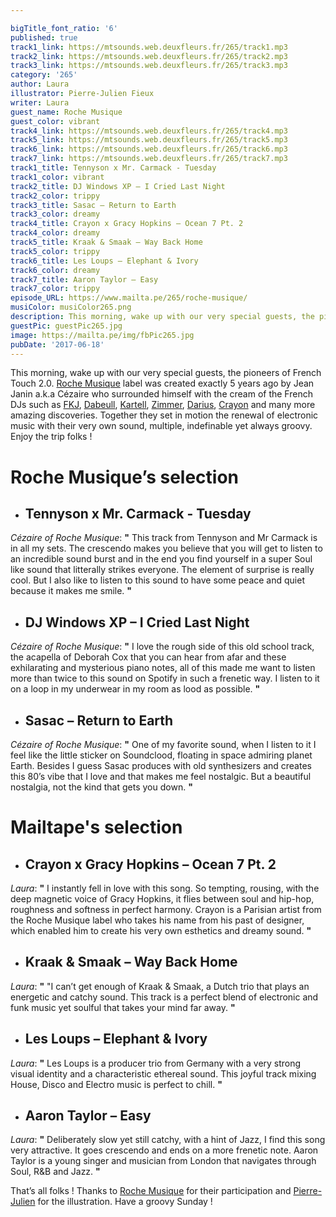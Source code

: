 ```yaml
---

bigTitle_font_ratio: '6'
published: true
track1_link: https://mtsounds.web.deuxfleurs.fr/265/track1.mp3
track2_link: https://mtsounds.web.deuxfleurs.fr/265/track2.mp3
track3_link: https://mtsounds.web.deuxfleurs.fr/265/track3.mp3
category: '265'
author: Laura
illustrator: Pierre-Julien Fieux
writer: Laura
guest_name: Roche Musique
guest_color: vibrant
track4_link: https://mtsounds.web.deuxfleurs.fr/265/track4.mp3
track5_link: https://mtsounds.web.deuxfleurs.fr/265/track5.mp3
track6_link: https://mtsounds.web.deuxfleurs.fr/265/track6.mp3
track7_link: https://mtsounds.web.deuxfleurs.fr/265/track7.mp3
track1_title: Tennyson x Mr. Carmack - Tuesday
track1_color: vibrant
track2_title: DJ Windows XP – I Cried Last Night
track2_color: trippy
track3_title: Sasac – Return to Earth
track3_color: dreamy
track4_title: Crayon x Gracy Hopkins – Ocean 7 Pt. 2
track4_color: dreamy
track5_title: Kraak & Smaak – Way Back Home
track5_color: trippy
track6_title: Les Loups – Elephant & Ivory
track6_color: dreamy
track7_title: Aaron Taylor – Easy
track7_color: trippy
episode_URL: https://www.mailta.pe/265/roche-musique/
musiColor: musiColor265.png
description: This morning, wake up with our very special guests, the pioneers of French Touch 2.0. Roche Musique label was created exactly 5 years ago by Jean Janin a.k.a Cézaire who surrounded himself with the cream of the French DJs such as FKJ, Dabeull, Kartell, Zimmer, Darius, Crayon and many more amazing discoveries. Together they set in motion the renewal of electronic music with their very own sound, multiple, indefinable yet always groovy. Enjoy the trip folks !
guestPic: guestPic265.jpg
image: https://mailta.pe/img/fbPic265.jpg
pubDate: '2017-06-18'
---
```

This morning, wake up with our very special guests, the pioneers of French Touch 2.0. [Roche Musique](https://www.facebook.com/rochemusique/) label was created exactly 5 years ago by Jean Janin a.k.a Cézaire who surrounded himself with the cream of the French DJs such as [FKJ](https://soundcloud.com/fkj-2), [Dabeull](http://soundcloud.com/dabeull), [Kartell](https://soundcloud.com/kartell), [Zimmer](https://soundcloud.com/zimmermusic), [Darius](https://soundcloud.com/dariusofficial), [Crayon](https://soundcloud.com/crayonoff) and many more amazing discoveries. Together they set in motion the renewal of electronic music with their very own sound, multiple, indefinable yet always groovy. Enjoy the trip folks !


# **Roche Musique’s selection**

+ ## Tennyson x Mr. Carmack - Tuesday
_Cézaire of Roche Musique_: **"** This track from Tennyson and Mr Carmack is in all my sets. The crescendo makes you believe that you will get to listen to an incredible sound burst and in the end you find yourself in a super Soul like sound that litterally strikes everyone. The element of surprise is really cool. But I also like to listen to this sound to have some peace and quiet because it makes me smile. **"** 

+ ## DJ Windows XP – I Cried Last Night
_Cézaire of Roche Musique_: **"** I love the rough side of this old school track, the acapella of Deborah Cox that you can hear from afar and these exhilarating and mysterious piano notes, all of this made me want to listen more than twice to this sound on Spotify in such a frenetic way. I listen to it on a loop in my underwear in my room as lood as possible. **"** 

+ ## Sasac – Return to Earth
_Cézaire of Roche Musique_: **"** One of my favorite sound, when I listen to it I feel like the little sticker on Soundclood, floating in space admiring planet Earth. Besides I guess Sasac produces with old synthesizers and creates this 80’s vibe that I love and that makes me feel nostalgic. But a beautiful nostalgia, not the kind that gets you down. **"** 



# Mailtape's selection

+ ## Crayon x Gracy Hopkins – Ocean 7 Pt. 2
_Laura_: **"** I instantly fell in love with this song. So tempting, rousing, with the deep magnetic voice of Gracy Hopkins, it flies between soul and hip-hop, roughness and softness in perfect harmony. Crayon is a Parisian artist from the Roche Musique label who takes his name from his past of designer, which enabled him to create his very own esthetics and dreamy sound. **"**  

+ ## Kraak & Smaak – Way Back Home
_Laura_: **"** "I can’t get enough of Kraak & Smaak, a Dutch trio that plays an energetic and catchy sound. This track is a perfect blend of electronic and funk music yet soulful that takes your mind far away. **"** 

+ ## Les Loups – Elephant & Ivory
_Laura_: **"** Les Loups is a producer trio from Germany with a very strong visual identity and a characteristic ethereal sound. This joyful track mixing House, Disco and Electro music is perfect to chill. **"** 

+ ## Aaron Taylor – Easy
_Laura_: **"** Deliberately slow yet still catchy, with a hint of Jazz, I find this song very attractive. It goes crescendo and ends on a more frenetic note. Aaron Taylor is a young singer and musician from London that navigates through Soul, R&B and Jazz. **"** 


That’s all folks ! Thanks to [Roche Musique](https://soundcloud.com/rochemusique) for their participation and [Pierre-Julien](http://www.pierrejulienfieux.com) for the illustration. Have a groovy Sunday ! 
